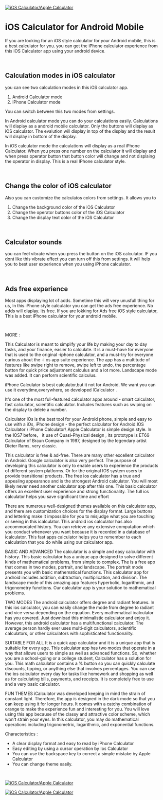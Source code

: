 
[![iOS Calculator/Apple Calculator](https://github.com/AppAuxin/iOS-Calculator/blob/dev/img/bannerImg.png?raw=true)](https://play.google.com/store/apps/details?id=com.AppAuxin.ios_calculator)


# iOS Calculator for Android Mobile

If you are looking for an iOS style calculator for your Android mobile, this is a best calculator for you. you can get the iPhone calculator experience from this iOS Calculator app using your android device.  
 
   <br>
  
## Calculation modes in iOS calculator


you can see two calculation modes in this iOS calculator app. 
1. Android Calculator mode
2. IPhone Calculator mode

You can switch between this two modes from settings.


In Android calculator mode you can do your calculations easily. Calculations will diaplay as a android mobile calculator. Only the buttons will display as iOS calculator. The evalution will display in top of the display and the result will display in bottom of the display.


In iOS calculator mode the calculations will display as a real iPhone Calculator. When you press one number on the calculator it will display and when press operator button that button color will change and not displaing the operator in display. This is a real IPhone calculator style.

<br>

## Change the color of iOS calculator

Also you can customize the calculatos colors from settings. It allows you to 
1. Change the background color of the iOS Calculator
2. Change the operator buttons color of the iOS Calculator
3. Change the display text color of the iOS Calculator

<br>

## Calculator sounds

you can feel vibrate when you press the button on the iOS calculator. IF you dont like this vibrate effect you can turn off this from settings. it will help you to best user experience when you using iPhone calculator.

<br>

## Ads free experience

Most apps displaying lot of adds. Sometime this will very unusfull thing for us, In this iPhone style calculator you can get the ads free experience. No adds will diaplay. Its free.
If you are lokking for Ads free iOS style calculator, This is a best iPhone calculator for your android mobile.

<br>

MORE : 

This Calculator is meant to simplify your life by making your day to day tasks, and your finance, easier to calculate.
It is a must-have for everyone that is used to the original -iphone calculator, and a must-try for everyone curious about the -i os app suite experience.
The app has a multitude of features like swipe right to remove, swipe left to undo, the percentage button for quick price adjustment calculus and a lot more.
Landscape mode was added. It can perform scientific calculus.

iPhone Calculator is best calculator,but it not for Android. We want you can use it everytime,everywhere, so developed ICalculator .

It's one of the most full-featured calculator apps around - smart calculator, fast calculator, scientific calculator. Includes features such as swiping on the display to delete a number.

Calculator iOs is the best tool for your Android phone, simple and easy to use with a iOs, iPhone design - the perfect calculator for Android.IOS Calculator \ iPhone Calculator\ Apple Calculator is simple design style. In the IOS7 before， it use of Quasi-Physical design , its prototype is ET66 Calculator of Braun Company in 1987, designed by the legendary artist Dieter Rams, very classic.

This calculator is free & ad-free. There are many other excellent calculator in Android. Google calculator is also very perfect. The purpose of developing this calculator is only to enable users to experience the products of different system platforms. Or for the original IOS system users to provide transitional products. The free ios calculator has a true and appealing appearance and is the strongest Android calculator. You will most likely never need another calculator app after this one. This basic calculator offers an excellent user experience and strong functionality. The full ios calculator helps you save significant time and effort

There are numerous well-designed themes available on this calculator app, and there are customization choices for the display format. Large buttons and lettering make it impossible for you to misjudge what you are touching or seeing in this icalculator. This android ios calculator has also accommodated history. You can retrieve any extensive computation which you conduct whenever you want because it is recorded in a database of icalculator. This fast apps calculator helps you to remember to each calculation that you do while using our calculator app.

BASIC AND ADVANCED
The calculator is a simple and easy calculator with history. This basic calculator has a unique app designed to solve different kinds of mathematical problems, from simple to complex. The is a free app that comes in two modes, portrait, and landscape. The portrait mode presents you with basic mathematical functions. This calculator app for android includes addition, subtraction, multiplication, and division. The landscape mode of this amazing app features hyperbolic, logarithmic, and trigonometry functions. Our calculator app is your solution to mathematical problems.

TWO MODES
The android calculator offers degree and radiant features. In this ios calculator, you can easily change the mode from degree to radiant and vice versa depending on the equation. Every mathematical icalculator has you covered. Just download this minimalistic calculator and enjoy it. However, this android calculator has a multifunctional calculator. The average person hardly ever uses multi-digit calculators, scientific calculators, or other calculators with sophisticated functionality.

SUITABLE FOR ALL
It is a quick app calculator and it is a unique app that is suitable for every age. This calculator app has two modes that operate in a way that allows users to simple as well as advanced functions. So, whether you are a school-going or a college student, Calculator has a solution for you. This math calculator contains a % button so you can quickly calculate discounts, tipping, or anything else that involves percentages. You can use the ios calculator every day for tasks like homework and shopping as well as for calculating bills, payments, and receipts. It is completely free to use and a very basic calculator.

FUN THEMES
iCalculator was developed keeping in mind the strain of constant light. Therefore, the app is designed in the dark mode so that you can keep using it for longer hours. It comes with a catchy combination of orange to make the experience fun and interesting for you. You will love using this app because of the classy and attractive color scheme, which won't strain your eyes. In this calculator, you may do mathematical operations including trigonometric, logarithmic, and exponential functions.


Characteristics :
- A clear display format and easy to read by iPhone Calculator
- Easy editing by using a cursor operation by Ios Calculator
- You can use the backspace key to correct a simple mistake by Apple Calculator
- You can change theme easily.

<br>

[![iOS Calculator/Apple Calculator](https://github.com/AppAuxin/iOS-Calculator/blob/dev/img/1.png?raw=false)](https://play.google.com/store/apps/details?id=com.AppAuxin.ios_calculator)


[![iOS Calculator/Apple Calculator](https://github.com/AppAuxin/iOS-Calculator/blob/dev/img/1.png?raw=false)](https://play.google.com/store/apps/details?id=com.AppAuxin.ios_calculator)









